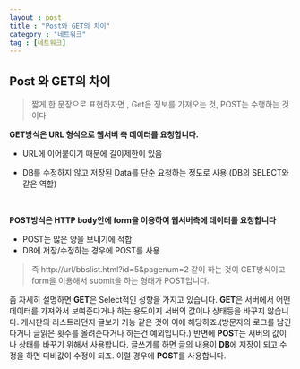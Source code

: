 ```yaml
---
layout : post
title : "Post와 GET의 차이"
category : "네트워크"
tag : [네트워크]
---
```




## Post 와 GET의 차이

> 짧게 한 문장으로 표현하자면 ,  Get은 정보를 가져오는 것, POST는 수행하는 것이다

**GET방식은 URL 형식으로 웹서버 측 데이터를 요청합니다.** 

- URL에 이어붙이기 때문에 길이제한이 있음

- DB를 수정하지 않고 저장된 Data를 단순 요청하는 정도로 사용 (DB의 SELECT와 같은 역할)

  ​

**POST방식은 HTTP body안에 form을 이용하여 웹서버측에 데이터를 요청합니다**

- POST는 많은 양을 보내기에 적합
- DB에 저장/수정하는 경우에 POST를 사용

> 즉 http://url/bbslist.html?id=5&pagenum=2 같이 하는 것이 GET방식이고 form을 이용해서 submit을 하는 형태가 POST입니다.



좀 자세히 설명하면 **GET**은 Select적인 성향을 가지고 있습니다. **GET**은 서버에서 어떤 데이터를 가져와서 보여준다거나 하는 용도이지 서버의 값이나 상태등을 바꾸지 않습니다. 게시판의 리스트라던지 글보기 기능 같은 것이 이에 해당하죠.(방문자의 로그를 남긴다거나 글읽은 횟수를 올려준다거나 하는건 예외입니다.) 반면에 **POST**는 서버의 값이나 상태를 바꾸기 위해서 사용합니다. 글쓰기를 하면 글의 내용이 **DB**에 저장이 되고 수정을 하면 디비값이 수정이 되죠. 이럴 경우에 **POST**를 사용합니다. 

